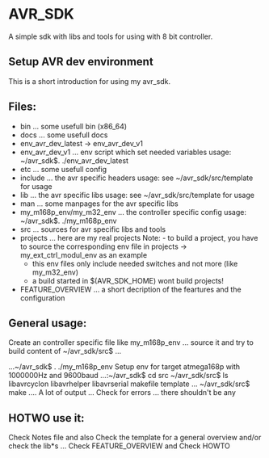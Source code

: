 AVR_SDK
==========================

A simple sdk with libs and tools for using with 8 bit controller.

Setup AVR dev environment
--------------------------

This is a short introduction for using my avr_sdk.


Files:
-------------

- bin ... some usefull bin (x86_64)
- docs ... some usefull docs
- env_avr_dev_latest -> env_avr_dev_v1
- env_avr_dev_v1 ... env script which set needed variables 
  usage: ~/avr_sdk$. ./env_avr_dev_latest
- etc ... some usefull config
- include ... the avr specific headers
  usage: see ~/avr_sdk/src/template for usage
- lib ... the avr specific libs 
   usage: see ~/avr_sdk/src/template for usage
- man ... some manpages for the avr specific libs
- my_m168p_env/my_m32_env ... the controller specific config 
   usage: ~/avr_sdk$. ./my_m168p_env
- src ... sources for avr specific libs and tools
- projects ... here are my real projects
  Note: - to build a project, you have to source the corresponding env file in
          projects -> my_ext_ctrl_modul_env as an example
	- this env files only include needed switches and not more (like my_m32_env)
	- a build started in $(AVR_SDK_HOME) wont build projects!
- FEATURE_OVERVIEW ... a short decription of the feartures and the configuration


General usage:
-------------

Create an controller specific file like my_m168p_env ... source it and try to build content
of ~/avr_sdk/src$ ... 

   ...~/avr_sdk$ . ./my_m168p_env 
   Setup env for target atmega168p with 1000000Hz and 9600baud
   ...:~/avr_sdk$ cd src
   ~/avr_sdk/src$ ls
   libavrcyclon  libavrhelper  libavrserial  makefile  template ...
   ~/avr_sdk/src$ make
   .... A lot of output ...
   Check for errors ... there shouldn't be any 


HOTWO use it:
-------------

Check Notes file and also
Check the template for a general overview and/or check the lib*s ...
Check FEATURE_OVERVIEW and 
Check HOWTO





